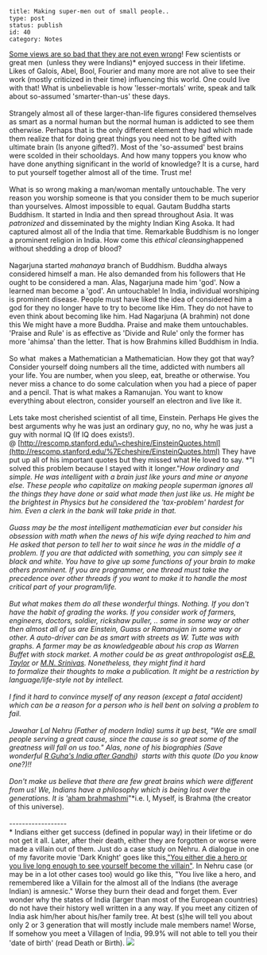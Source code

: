 ~~~~ 
title: Making super-men out of small people..
type: post
status: publish
id: 40
category: Notes
~~~~

[Some views are so bad that they are not even
wrong](http://www.guardian.co.uk/science/2005/sep/19/ideas.g2)! Few
scientists or great men  (unless they were Indians)\* enjoyed success in
their lifetime. Likes of Galois, Abel, Bool, Fourier and many more are
not alive to see their work (mostly criticized in their time)
influencing this world. One could live with that! What is unbelievable
is how 'lesser-mortals' write, speak and talk about so-assumed
'smarter-than-us' these days.\
\
Strangely almost all of these larger-than-life figures considered
themselves as smart as a normal human but the normal human is addicted
to see them otherwise. Perhaps that is the only different element they
had which made them realize that for doing great things you need not to
be gifted with ultimate brain (Is anyone gifted?). Most of the
'so-assumed' best brains were scolded in their schooldays. And how many
toppers you know who have done anything significant in the world of
knowledge? It is a curse, hard to put yourself together almost all of
the time. Trust me!\
\
What is so wrong making a man/woman mentally untouchable. The very
reason you worship someone is that you consider them to be much superior
than yourselves. Almost impossible to equal. Gautam Buddha starts
Buddhism. It started in India and then spread throughout Asia. It was
*patronized* and disseminated by the mighty Indian King Asoka. It had
captured almost all of the India that time. Remarkable Buddhism is no
longer a prominent religion in India. How come this *ethical
cleansing*happened without shedding a drop of blood?\
\
Nagarjuna started *mahanaya* branch of Buddhism. Buddha always
considered himself a man. He also demanded from his followers that He
ought to be considered a man. Alas, Nagarjuna made him 'god'. Now a
learned man become a 'god'. An untouchable! In India, individual
worshiping is prominent disease. People must have liked the idea of
considered him a god for they no longer have to try to become like Him.
They do not have to even think about becoming like him. Had Nagarjuna (A
brahmin) not done this We might have a more Buddha. Praise and make them
untouchables. 'Praise and Rule' is as effective as 'Divide and Rule'
only the former has more 'ahimsa' than the letter. That is how Brahmins
killed Buddhism in India.\
  \
So what  makes a Mathematician a Mathematician. How they got that way?
Consider yourself doing numbers all the time, addicted with numbers all
your life. You are number, when you sleep, eat, breathe or otherwise.
You never miss a chance to do some calculation when you had a piece of
paper and a pencil. That is what makes a Ramanujan. You want to know
everything about electron, consider yourself an electron and live like
it.\
\
Lets take most cherished scientist of all time, Einstein. Perhaps He
gives the best arguments why he was just an ordinary guy, no no, why he
was just a guy with normal IQ (If IQ does exists!).
@ [http://rescomp.stanford.edu/\~cheshire/EinsteinQuotes.html](http://rescomp.stanford.edu/%7Echeshire/EinsteinQuotes.html)
They have put up all of his important quotes but they missed what He
loved to say. *"I solved this problem because I stayed with it
longer."*How ordinary and simple. He was intelligent with a brain just
like yours and mine or anyone else. These people who capitalize on
making people superman ignores all the things they have done or said
what made then just like us. He might be the brightest in Physics but he
considered the 'tax-problem' hardest for him. Even a clerk in the bank
will take pride in that.\
\
Guass may be the most intelligent mathematician ever but consider his
obsession with math when the news of his wife dying reached to him and
He asked that person to tell her to wait since he was in the middle of a
problem. If you are that addicted with something, you can simply see it
black and white. You have to give up some functions of your brain to
make others prominent. If you are programmer, one thread must take the
precedence over other threads if you want to make it to handle the most
critical part of your program/life.\
\
But what makes them do all these wonderful things. Nothing. If you don't
have the habit of grading the works. If you consider work of farmers,
engineers, doctors, soldier, rickshaw puller, .. same in some way or
other then almost all of us are Einstein, Guass or Ramanujan in some way
or other. A auto-driver can be as smart with streets as W. Tutte was
with graphs. A farmer may be as knowledgeable about his crop as Warren
Buffet with stock market. A mother could be as great anthropologist
as[E.B. Taylor](http://en.wikipedia.org/wiki/Edward_Burnett_Tylor) or
[M.N. Srinivas](http://www.thehindu.com/fline/fl1626/16261120.htm).
Nonetheless, they might find it hard to formalize their thoughts to make
a publication. It might be a restriction by language/life-style not by
intellect.\
\
I find it hard to convince myself of any reason (except a fatal
accident) which can be a reason for a person who is hell bent on solving
a problem to fail.\
\
Jawahar Lal Nehru (Father of modern India) sums it up best, "*We are
small people serving a great cause, since the cause is so great some of
the greatness will fall on us too."* Alas, none of his biographies (Save
wonderful [R Guha's India after
Gandhi](http://www.thehindu.com/br/2007/06/19/stories/2007061950371400.htm))
 starts with this quote (Do you know one?)!!\
\
Don't make us believe that there are few great brains which were
different from us! We, Indians have a philosophy which is being lost
over the generations. It is '*[aham
brahmashmi](http://www.lyricsmania.com/aham_brahmasmi_lyrics_rudra.html)"*i.e.
I, Myself, is Brahma (the creator of this universe).\
\
------------------\
\* Indians either get success (defined in popular way) in their lifetime
or do not get it all. Later, after their death, either they are
forgotten or worse were made a villain out of them. Just do a case study
on Nehru. A dialogue in one of my favorite movie 'Dark Knight' goes like
this,["You either die a hero or you live long enough to see yourself
become the villain"](http://www.imdb.com/title/tt0468569/quotes). In
Nehru case (or may be in a lot other cases too) would go like this, "You
live like a hero, and remembered like a Villain for the almost all of
the Indians (the average Indian) is amnesic." Worse they burn their dead
and forget them. Ever wonder why the states of India (larger than most
of the European countries) do not have their history well written in a
any way. If you meet any citizen of India ask him/her about his/her
family tree. At best (s)he will tell you about only 2 or 3 generation
that will mostly include male members name! Worse, If somehow you meet a
Villagen of India, 99.9% will not able to tell you their 'date of birth'
(read Death or Birth).
![](https://blogger.googleusercontent.com/tracker/3794193585985230867-8459062356485507723?l=dilawarsays.blogspot.com)
